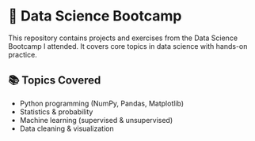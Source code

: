 # 🧠 Data Science Bootcamp

This repository contains projects and exercises from the Data Science Bootcamp I attended. It covers core topics in data science with hands-on practice.

## 📚 Topics Covered

- Python programming (NumPy, Pandas, Matplotlib)
- Statistics & probability
- Machine learning (supervised & unsupervised)
- Data cleaning & visualization

